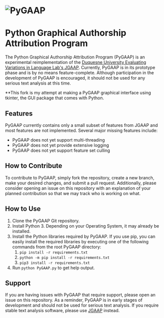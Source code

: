 # ![PyGAAP](logo.png)
# Python Graphical Authorship Attribution Program
The Python Graphical Authorship Attribution Program (PyGAAP) is an experimental reimplementation of the [Duquesne University Evaluating Variations in Language Lab's JGAAP](https://github.com/evllabs/JGAAP). Currently, PyGAAP is in its prototype phase and is by no means feature-complete. Although participation in the development of PyGAAP is encouraged, it should not be used for any serious text analysis at this time.

**This fork is my attempt at making a PyGAAP graphical interface using tkinter, the GUI package that comes with Python.

## Features
PyGAAP currently contains only a small subset of features from JGAAP and most features are not implemented. Several major missing features include:
* PyGAAP does not yet support multi-threading
* PyGAAP does not yet provide extensive logging
* PyGAAP does not yet support feature set culling

## How to Contribute
To contribute to PyGAAP, simply fork the repository, create a new branch, make your desired changes, and submit a pull request. Additionally, please consider opening an issue on this repository with an explanation of your planned contribution so that we may track who is working on what.

## How to Use
1. Clone the PyGAAP Git repository.
2. Install Python 3. Depending on your Operating System, it may already be installed.
3. Install the Python libraries required by PyGAAP. If you use pip, you can easily install the required libraries by executing one of the following commands from the root PyGAAP directory:
    1. `pip install -r requirements.txt`
    2. `python -m pip install -r requirements.txt`
	3. `pip3 install -r requirements.txt`
4. Run `python PyGAAP.py` to get help output.

## Support
If you are having issues with PyGAAP that require support, please open an issue on this repository. As a reminder, PyGAAP is in early stages of development and should not be used for serious text analysis. If you require stable text analysis software, please use [JGAAP](https://github.com/evllabs/JGAAP) instead.
